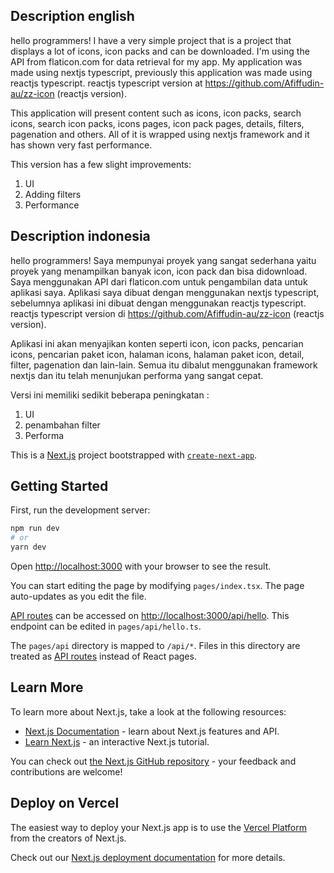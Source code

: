 ## Description english
hello programmers! I have a very simple project that is a project that displays a lot of icons, icon packs and can be downloaded. I'm using the API from flaticon.com for data retrieval for my app. My application was made using nextjs typescript, previously this application was made using reactjs typescript. reactjs typescript version at https://github.com/Afiffudin-au/zz-icon (reactjs version).

This application will present content such as icons, icon packs, search icons, search icon packs, icons pages, icon pack pages, details, filters, pagenation and others. All of it is wrapped using nextjs framework and it has shown very fast performance.

This version has a few slight improvements:
1. UI
2. Adding filters
3. Performance

## Description indonesia
hello programmers! Saya mempunyai proyek yang sangat sederhana yaitu proyek yang menampilkan banyak icon, icon pack dan bisa didownload. Saya menggunakan API dari flaticon.com untuk pengambilan data untuk aplikasi saya. Aplikasi saya dibuat dengan menggunakan nextjs typescript, sebelumnya aplikasi ini dibuat dengan menggunakan reactjs typescript.  reactjs typescript version di https://github.com/Afiffudin-au/zz-icon (reactjs version).

Aplikasi ini akan menyajikan konten seperti icon, icon packs, pencarian icons, pencarian paket icon, halaman icons, halaman paket icon, detail, filter, pagenation dan lain-lain. Semua itu dibalut menggunakan framework nextjs dan itu telah menunjukan performa yang sangat cepat. 

Versi ini memiliki sedikit beberapa peningkatan : 
1. UI
2. penambahan filter
3. Performa

This is a [Next.js](https://nextjs.org/) project bootstrapped with [`create-next-app`](https://github.com/vercel/next.js/tree/canary/packages/create-next-app).

## Getting Started

First, run the development server:

```bash
npm run dev
# or
yarn dev
```

Open [http://localhost:3000](http://localhost:3000) with your browser to see the result.

You can start editing the page by modifying `pages/index.tsx`. The page auto-updates as you edit the file.

[API routes](https://nextjs.org/docs/api-routes/introduction) can be accessed on [http://localhost:3000/api/hello](http://localhost:3000/api/hello). This endpoint can be edited in `pages/api/hello.ts`.

The `pages/api` directory is mapped to `/api/*`. Files in this directory are treated as [API routes](https://nextjs.org/docs/api-routes/introduction) instead of React pages.

## Learn More

To learn more about Next.js, take a look at the following resources:

- [Next.js Documentation](https://nextjs.org/docs) - learn about Next.js features and API.
- [Learn Next.js](https://nextjs.org/learn) - an interactive Next.js tutorial.

You can check out [the Next.js GitHub repository](https://github.com/vercel/next.js/) - your feedback and contributions are welcome!

## Deploy on Vercel

The easiest way to deploy your Next.js app is to use the [Vercel Platform](https://vercel.com/new?utm_medium=default-template&filter=next.js&utm_source=create-next-app&utm_campaign=create-next-app-readme) from the creators of Next.js.

Check out our [Next.js deployment documentation](https://nextjs.org/docs/deployment) for more details.
